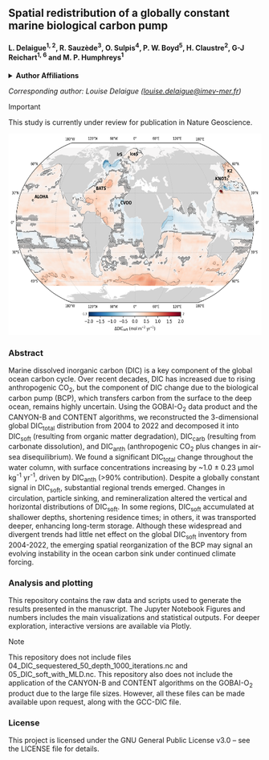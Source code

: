 ## Spatial redistribution of a globally constant marine biological carbon pump

#### **L. Delaigue<sup>1, 2</sup>\, R. Sauzède<sup>3</sup>, O. Sulpis<sup>4</sup>, P. W. Boyd<sup>5</sup>, H. Claustre<sup>2</sup>, G-J Reichart<sup>1, 6</sup> and M. P. Humphreys<sup>1</sup>**

<details>
<summary><strong>Author Affiliations</strong></summary>

<sup>1</sup>Department of Ocean Systems (OCS), NIOZ Royal Netherlands Institute for Sea Research, PO Box 59, 1790 AB Den Burg (Texel), the Netherlands  
<sup>2</sup>Sorbonne Université, CNRS, Laboratoire d’Océanographie de Villefranche, Villefranche-Sur-Mer, France  
<sup>3</sup>Sorbonne Université, CNRS, Institut de la Mer de Villefranche, Villefranche-Sur-Mer, France  
<sup>4</sup>CEREGE, Aix Marseille Univ, CNRS, IRD, INRAE, Collège de France, Aix-en-Provence, France  
<sup>5</sup>Institute for Marine and Antarctic Studies, University of Tasmania, Hobart, Tasmania, Australia  
<sup>6</sup>Department of Earth Sciences, Utrecht University, Utrecht, the Netherlands  

</details>

*Corresponding author: Louise Delaigue ([louise.delaigue@imev-mer.fr](mailto:louise.delaigue@imev-mer.fr))*

> [!IMPORTANT]  
> This study is currently under review for publication in Nature Geoscience.

<img src="figs/Figure2a_with_uncertainty.png" width="600" height="400" />

### Abstract
Marine dissolved inorganic carbon (DIC) is a key component of the global ocean carbon cycle. Over recent decades, DIC has increased due to rising anthropogenic CO<sub>2</sub>, but the component of DIC change due to the biological carbon pump (BCP), which transfers carbon from the surface to the deep ocean, remains highly uncertain. Using the GOBAI-O<sub>2</sub> data product and the CANYON-B and CONTENT algorithms, we reconstructed the 3-dimensional global DIC<sub>total</sub> distribution from 2004 to 2022 and decomposed it into DIC<sub>soft</sub> (resulting from organic matter degradation), DIC<sub>carb</sub> (resulting from carbonate dissolution), and DIC<sub>anth</sub> (anthropogenic CO<sub>2</sub> plus changes in air-sea disequilibrium). We found a significant DIC<sub>total</sub> change throughout the water column, with surface concentrations increasing by ~1.0 ± 0.23 μmol kg<sup>-1</sup> yr<sup>-1</sup>, driven by DIC<sub>anth</sub> (>90% contribution). Despite a globally constant signal in DIC<sub>soft</sub>, substantial regional trends emerged. Changes in circulation, particle sinking, and remineralization altered the vertical and horizontal distributions of DIC<sub>soft</sub>. In some regions, DIC<sub>soft</sub> accumulated at shallower depths, shortening residence times; in others, it was transported deeper, enhancing long-term storage. Although these widespread and divergent trends had little net effect on the global DIC<sub>soft</sub> inventory from 2004-2022, the emerging spatial reorganization of the BCP may signal an evolving instability in the ocean carbon sink under continued climate forcing.
 
### Analysis and plotting
This repository contains the raw data and scripts used to generate the results presented in the manuscript. The Jupyter Notebook Figures and numbers includes the main visualizations and statistical outputs. For deeper exploration, interactive versions are available via Plotly.

> [!NOTE]  
> This repository does not include files 04_DIC_sequestered_50_depth_1000_iterations.nc and 05_DIC_soft_with_MLD.nc. This repository also does not include the application of the CANYON-B and CONTENT algorithms on the GOBAI-O<sub>2</sub> product due to the large file sizes. However, all these files can be made available upon request, along with the GCC-DIC file.

### License
This project is licensed under the GNU General Public License v3.0 – see the LICENSE file for details.

